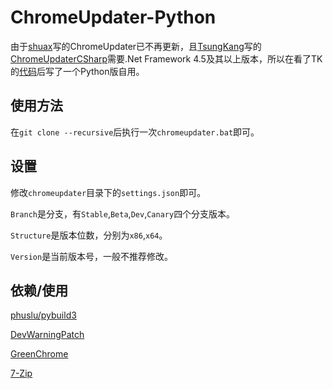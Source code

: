 ChromeUpdater-Python
======
由于[shuax](https://www.shuax.com)写的ChromeUpdater已不再更新，且[TsungKang](https://csharp.love)写的[ChromeUpdaterCSharp](https://csharp.love/chrome_update_tool.html)需要.Net Framework 4.5及其以上版本，所以在看了TK的[代码](https://github.com/TkYu/ChromeUpdater)后写了一个Python版自用。

使用方法
------
在`git clone --recursive`后执行一次`chromeupdater.bat`即可。

设置
------
修改`chromeupdater`目录下的`settings.json`即可。

`Branch`是分支，有`Stable`,`Beta`,`Dev`,`Canary`四个分支版本。

`Structure`是版本位数，分别为`x86`,`x64`。

`Version`是当前版本号，一般不推荐修改。

依赖/使用
------
[phuslu/pybuild3](https://github.com/phuslu/pybuild3)

[DevWarningPatch](https://stackoverflow.com/questions/30287907/how-to-get-rid-of-disable-developer-mode-extensions-pop-up/30361260#30361260)

[GreenChrome](https://shuax.com/portfolio/greenchrome/)

[7-Zip](https://www.7-zip.org/)